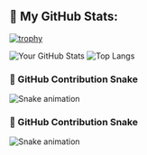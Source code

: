 ## 🧾 My GitHub Stats:

[![trophy](https://github-profile-trophy.vercel.app/?username=ratan-34&theme=flat&column=4)](https://github.com/ryo-ma/github-profile-trophy)

![Your GitHub Stats](https://github-readme-stats.vercel.app/api?username=ratan-34&show_icons=true&theme=default)
![Top Langs](https://github-readme-stats.vercel.app/api/top-langs/?username=ratan-34&layout=compact&theme=default)
### 🐍 GitHub Contribution Snake

![Snake animation](https://github.com/ratan-34/ratan-34/blob/output/github-contribution-grid-snake.svg)
### 🐍 GitHub Contribution Snake

![Snake animation](https://github.com/ratan-34/ratan-34/blob/output/github-contribution-grid-snake.svg)

